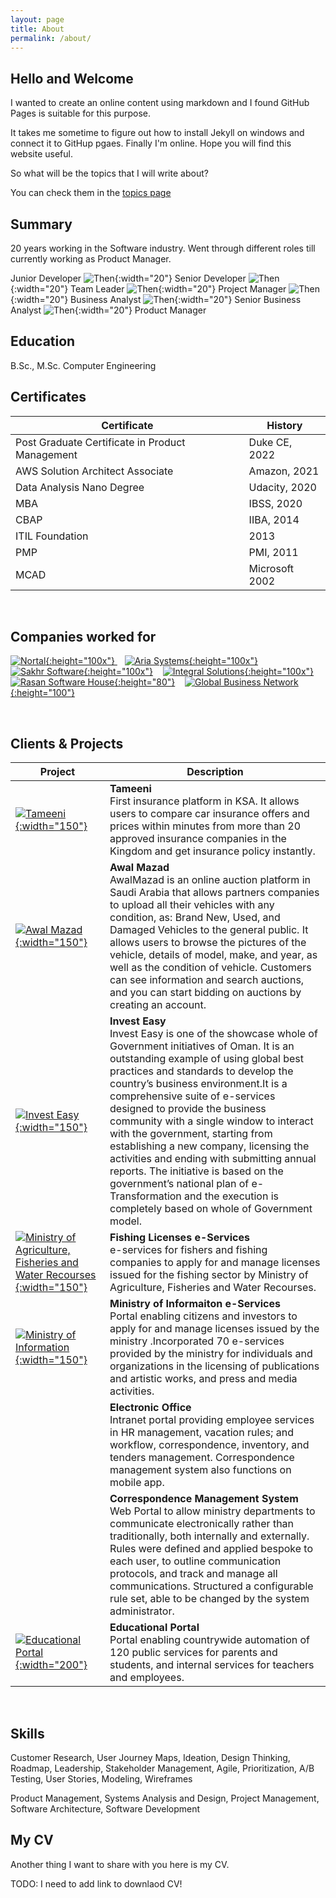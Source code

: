 ```yaml
---
layout: page
title: About
permalink: /about/
---
```


## Hello and Welcome 

I wanted to create an online content using markdown and I found GitHub Pages is suitable for this purpose. 

It takes me sometime to figure out how to install Jekyll on windows and connect it to GitHup pgaes. Finally I'm online. 
Hope you will find this website useful.

So what will be the topics that I will write about?

You can check them in the [topics page](/topics)
  
## Summary 

20 years working in the Software industry. Went through different roles till currently working as Product Manager.


Junior Developer ![Then](https://www.shareicon.net/download/2017/01/31/877244_right.ico){:width="20"} Senior Developer ![Then](https://www.shareicon.net/download/2017/01/31/877244_right.ico){:width="20"} Team Leader ![Then](https://www.shareicon.net/download/2017/01/31/877244_right.ico){:width="20"} Project Manager ![Then](https://www.shareicon.net/download/2017/01/31/877244_right.ico){:width="20"} Business Analyst ![Then](https://www.shareicon.net/download/2017/01/31/877244_right.ico){:width="20"} Senior Business Analyst ![Then](https://www.shareicon.net/download/2017/01/31/877244_right.ico){:width="20"} Product Manager



## Education
B.Sc., M.Sc. Computer Engineering 

## Certificates

|Certificate| History  |
|--|--|
| Post Graduate Certificate in Product Management | Duke CE, 2022 |
| AWS Solution Architect Associate | Amazon, 2021 |
| Data Analysis Nano Degree | Udacity, 2020 |
| MBA | IBSS, 2020 |
| CBAP | IIBA, 2014 
| ITIL Foundation | 2013 |
| PMP | PMI, 2011 |
| MCAD | Microsoft 2002 |


<br/>

## Companies worked for 

[![Nortal](https://upload.wikimedia.org/wikipedia/commons/0/07/Nortal_logo.png){:height="100x"} ](https://nortal.com/) &nbsp;&nbsp;
[![Aria Systems](https://res.cloudinary.com/crunchbase-production/image/upload/c_lpad,h_256,w_256,f_auto,q_auto:eco,dpr_1/v1397192201/916a7b6a1deffd98e078321028fcd0cb.gif){:height="100x"}](https://ariasystems.biz/) &nbsp;&nbsp;
[![Sakhr Software](https://m.eyeofriyadh.com/directory/images/2018/04/3bc6c757d554.png){:height="100x"}](http://www.sakhr.com/) &nbsp;&nbsp;
[![Integral Solutions](https://www.integral.com.om/images/logo.png){:height="100x"}](http://www.integral.com.om/) &nbsp;&nbsp;
[![Rasan Software House](https://www.arabnews.com/sites/default/files/2021/11/17/2918206-1580745978.png){:height="80"}](https://www.rasan.co/) &nbsp;&nbsp;
[![Global Business Network](https://scontent.fdxb1-1.fna.fbcdn.net/v/t1.18169-9/10426261_1019606334740972_16336748507218073_n.jpg?_nc_cat=110&ccb=1-7&_nc_sid=09cbfe&_nc_ohc=W6zDC7MSyOwAX8Ol23T&_nc_ht=scontent.fdxb1-1.fna&oh=00_AT-wD0jMEI_3TjzRqhT8fioyx-98E-1cgcehKXwRyqnSbQ&oe=63551C55){:height="100"}](http://www.gbn-egypt.com/)


<br/>

## Clients & Projects

|Project| Description  |
|--|--|
| [![Tameeni](https://dmul2da2acg0k.cloudfront.net/Resources/images/header-logo.svg?v=18.70){:width="150"}](https://www.tameeni.com/) | **Tameeni**<br/> First insurance platform in KSA. It allows users to compare car insurance offers and prices within minutes from more than 20 approved insurance companies in the Kingdom and get insurance policy instantly.|
| [![Awal Mazad](https://zood.s3.amazonaws.com/awalmazad/web/cdn/Content/SalvageTheme/images/header-logo.svg){:width="150"}](https://awalmazad.com/en) | **Awal Mazad** <br/> AwalMazad is an online auction platform in Saudi Arabia that allows partners companies to upload all their vehicles with any condition, as: Brand New, Used, and Damaged Vehicles to the general public. It allows users to browse the pictures of the vehicle, details of model, make, and year, as well as the condition of vehicle. Customers can see information and search auctions, and you can start bidding on auctions by creating an account. |
| [![Invest Easy](https://www.business.gov.om/ieasy/wp-content/uploads/2020/07/logo.png){:width="150"}](https://www.business.gov.om/) | **Invest Easy** <br/> Invest Easy is one of the showcase whole of Government initiatives of Oman. It is an outstanding example of using global best practices and standards to develop the country’s business environment.It is a comprehensive suite of e-services designed to provide the business community with a single window to interact with the government, starting from establishing a new company, licensing the activities and ending with submitting annual reports. The initiative is based on the government’s national plan of e-Transformation and the execution is completely based on whole of Government model. |
| [![Ministry of Agriculture, Fisheries and Water Recourses](https://maf.gov.om/BakEnd//NewsPics/636516753458961910.jpg){:width="150"}](https://maf.gov.om/) | **Fishing Licenses e-Services** <br/> e-services for fishers and fishing companies to apply for and manage licenses issued for the fishing sector by Ministry of Agriculture, Fisheries and Water Recourses.  |
| [![Ministry of Information](https://omaninfo.om/templates/omaninfo/assets/images/logo-en.png){:width="150"}](https://omaninfo.om/) | **Ministry of Informaiton e-Services** <br/> Portal enabling citizens and investors to apply for and manage licenses issued by the ministry .Incorporated 70 e-services provided by the ministry for individuals and organizations in the licensing of publications and artistic works, and press and media activities. |
| | **Electronic Office** <br/> Intranet portal providing employee services in HR management, vacation rules; and workflow, correspondence, inventory, and tenders management. Correspondence management system also functions on mobile app. |
| | **Correspondence Management System** <br/> Web Portal to allow ministry departments to communicate electronically rather than traditionally, both internally and externally. Rules were defined and applied bespoke to each user, to outline communication protocols, and track and manage all communications. Structured a configurable rule set, able to be changed by the system administrator. |
| [![Educational Portal](https://home.moe.gov.om/templates/moe/assets/images/logo.png){:width="200"}](https://home.moe.gov.om/) | **Educational Portal** <br/> Portal enabling countrywide automation of 120 public services for parents and students, and internal services for teachers and employees. |


<br/>

## Skills
Customer Research, User Journey Maps, Ideation, Design Thinking, Roadmap, Leadership, Stakeholder Management, Agile, Prioritization, A/B Testing, User Stories, Modeling, Wireframes

Product Management, Systems Analysis and Design, Project Management, Software Architecture, Software Development
   


## My CV 

Another thing I want to share with you here is my CV. 

TODO: I need to add link to downlaod CV!